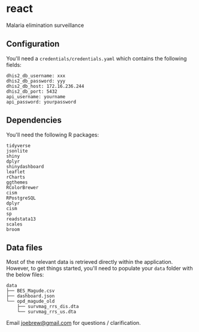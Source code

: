 # react
Malaria elimination surveillance

## Configuration

You'll need a `credentials/credentials.yaml` which contains the following fields:

```
dhis2_db_username: xxx
dhis2_db_password: yyy
dhis2_db_host: 172.16.236.244
dhis2_db_port: 5432
api_username: yourname
api_password: yourpassword
```

## Dependencies

You'll need the following R packages:

```
tidyverse
jsonlite
shiny
dplyr
shinydashboard
leaflet
rCharts
ggthemes
RColorBrewer
cism
RPostgreSQL
dplyr
cism
sp
readstata13
scales
broom
```

## Data files

Most of the relevant data is retrieved directly within the application. However, to get things started, you'll need to populate your `data` folder with the below files:

```
data
├── BES_Magude.csv
├── dashboard.json
└── opd_magude_old
    ├── survmag_rrs_dis.dta
    └── survmag_rrs_us.dta
```

Email joebrew@gmail.com for questions / clarification.